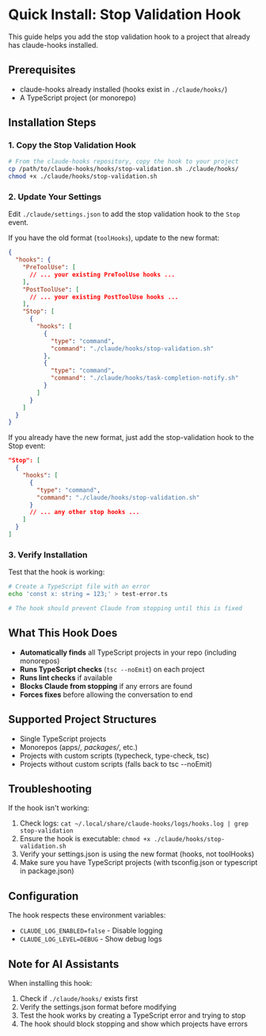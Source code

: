 # Quick Install: Stop Validation Hook

This guide helps you add the stop validation hook to a project that already has claude-hooks installed.

## Prerequisites
- claude-hooks already installed (hooks exist in `./claude/hooks/`)
- A TypeScript project (or monorepo)

## Installation Steps

### 1. Copy the Stop Validation Hook

```bash
# From the claude-hooks repository, copy the hook to your project
cp /path/to/claude-hooks/hooks/stop-validation.sh ./claude/hooks/
chmod +x ./claude/hooks/stop-validation.sh
```

### 2. Update Your Settings

Edit `./claude/settings.json` to add the stop validation hook to the `Stop` event.

If you have the old format (`toolHooks`), update to the new format:

```json
{
  "hooks": {
    "PreToolUse": [
      // ... your existing PreToolUse hooks ...
    ],
    "PostToolUse": [
      // ... your existing PostToolUse hooks ...
    ],
    "Stop": [
      {
        "hooks": [
          {
            "type": "command",
            "command": "./claude/hooks/stop-validation.sh"
          },
          {
            "type": "command",
            "command": "./claude/hooks/task-completion-notify.sh"
          }
        ]
      }
    ]
  }
}
```

If you already have the new format, just add the stop-validation hook to the Stop event:

```json
"Stop": [
  {
    "hooks": [
      {
        "type": "command",
        "command": "./claude/hooks/stop-validation.sh"
      }
      // ... any other stop hooks ...
    ]
  }
]
```

### 3. Verify Installation

Test that the hook is working:

```bash
# Create a TypeScript file with an error
echo 'const x: string = 123;' > test-error.ts

# The hook should prevent Claude from stopping until this is fixed
```

## What This Hook Does

- **Automatically finds** all TypeScript projects in your repo (including monorepos)
- **Runs TypeScript checks** (`tsc --noEmit`) on each project
- **Runs lint checks** if available
- **Blocks Claude from stopping** if any errors are found
- **Forces fixes** before allowing the conversation to end

## Supported Project Structures

- Single TypeScript projects
- Monorepos (apps/*, packages/*, etc.)
- Projects with custom scripts (typecheck, type-check, tsc)
- Projects without custom scripts (falls back to tsc --noEmit)

## Troubleshooting

If the hook isn't working:

1. Check logs: `cat ~/.local/share/claude-hooks/logs/hooks.log | grep stop-validation`
2. Ensure the hook is executable: `chmod +x ./claude/hooks/stop-validation.sh`
3. Verify your settings.json is using the new format (hooks, not toolHooks)
4. Make sure you have TypeScript projects (with tsconfig.json or typescript in package.json)

## Configuration

The hook respects these environment variables:
- `CLAUDE_LOG_ENABLED=false` - Disable logging
- `CLAUDE_LOG_LEVEL=DEBUG` - Show debug logs

## Note for AI Assistants

When installing this hook:
1. Check if `./claude/hooks/` exists first
2. Verify the settings.json format before modifying
3. Test the hook works by creating a TypeScript error and trying to stop
4. The hook should block stopping and show which projects have errors